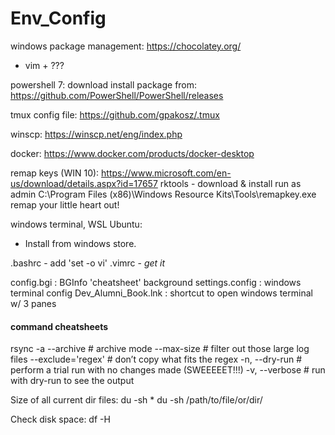 # Env_Config

windows package management: https://chocolatey.org/
  * vim + ???

powershell 7: download install package from: https://github.com/PowerShell/PowerShell/releases

tmux config file: https://github.com/gpakosz/.tmux

winscp: https://winscp.net/eng/index.php

docker: https://www.docker.com/products/docker-desktop

remap keys (WIN 10): https://www.microsoft.com/en-us/download/details.aspx?id=17657
	rktools - download & install
	run as admin C:\Program Files (x86)\Windows Resource Kits\Tools\remapkey.exe
	remap your little heart out!

windows terminal, WSL Ubuntu: 
  * Install from windows store.
  
 
.bashrc - add 'set -o vi'
.vimrc - *get it*

config.bgi : BGInfo 'cheatsheet' background
settings.config : windows terminal config
Dev_Alumni_Book.lnk : shortcut to open windows terminal w/ 3 panes

#### command cheatsheets ####
rsync
-a  --archive  # archive mode
--max-size <sizek>  # filter out those large log files
--exclude='regex' # don’t copy what fits the regex
-n, --dry-run  # perform a trial run with no changes made (SWEEEEET!!!)
-v, --verbose  # run with dry-run to see the output

Size of all current dir files:
du -sh *
du -sh /path/to/file/or/dir/

Check disk space:
df -H
